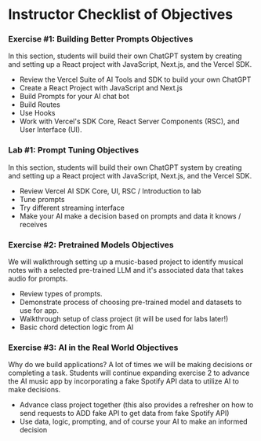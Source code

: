 # Instructor Checklist of Objectives

### Exercise #1: Building Better Prompts Objectives

In this section, students will build their own ChatGPT system by creating and setting up a React project with JavaScript, Next.js, and the Vercel SDK.

- Review the Vercel Suite of AI Tools and SDK to build your own ChatGPT
- Create a React Project with JavaScript and Next.js
- Build Prompts for your AI chat bot
- Build Routes
- Use Hooks
- Work with Vercel's SDK Core, React Server Components (RSC), and User Interface (UI).

### Lab #1: Prompt Tuning Objectives

In this section, students will build their own ChatGPT system by creating and setting up a React project with JavaScript, Next.js, and the Vercel SDK.

- Review Vercel AI SDK Core, UI, RSC / Introduction to lab
- Tune prompts
- Try different streaming interface
- Make your AI make a decision based on prompts and data it knows / receives

### Exercise #2: Pretrained Models Objectives

We will walkthrough setting up a music-based project to identify musical notes with a selected pre-trained LLM and it's associated data that takes audio for prompts.

- Review types of prompts.
- Demonstrate process of choosing pre-trained model and datasets to use for app.
- Walkthrough setup of class project (it will be used for labs later!)
- Basic chord detection logic from AI

### Exercise #3: AI in the Real World Objectives

Why do we build applications? A lot of times we will be making decisions or completing a task. Students will continue expanding exercise 2 to advance the AI music app by incorporating a fake Spotify API data to utilize AI to make decisions.

- Advance class project together (this also provides a refresher on how to send requests to ADD fake API to get data from fake Spotify API)
- Use data, logic, prompting, and of course your AI to make an informed decision
